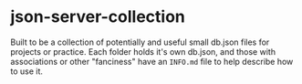 # json-server-collection

Built to be a collection of potentially and useful small db.json files for projects or practice. Each folder holds it's own db.json, and those with associations or other "fanciness" have an `INFO.md` file to help describe how to use it.